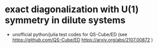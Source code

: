 # exact diagonalization with U(1) symmetry in dilute systems

- unofficial python/julia test codes for QS-Cube/ED
(see https://github.com/QS-Cube/ED https://arxiv.org/abs/2107.00872 )
